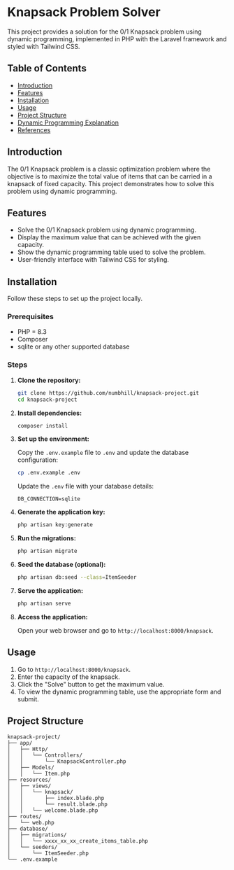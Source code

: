 # Knapsack Problem Solver

This project provides a solution for the 0/1 Knapsack problem using dynamic programming, implemented in PHP with the Laravel framework and styled with Tailwind CSS.

## Table of Contents

- [Introduction](#introduction)
- [Features](#features)
- [Installation](#installation)
- [Usage](#usage)
- [Project Structure](#project-structure)
- [Dynamic Programming Explanation](#dynamic-programming-explanation)
- [References](#references)

## Introduction

The 0/1 Knapsack problem is a classic optimization problem where the objective is to maximize the total value of items that can be carried in a knapsack of fixed capacity. This project demonstrates how to solve this problem using dynamic programming.

## Features

- Solve the 0/1 Knapsack problem using dynamic programming.
- Display the maximum value that can be achieved with the given capacity.
- Show the dynamic programming table used to solve the problem.
- User-friendly interface with Tailwind CSS for styling.

## Installation

Follow these steps to set up the project locally.

### Prerequisites

- PHP = 8.3
- Composer
- sqlite or any other supported database

### Steps

1. **Clone the repository:**

    ```bash
    git clone https://github.com/numbhill/knapsack-project.git
    cd knapsack-project
    ```

2. **Install dependencies:**

    ```bash
    composer install
    ```

3. **Set up the environment:**

    Copy the `.env.example` file to `.env` and update the database configuration:

    ```bash
    cp .env.example .env
    ```

    Update the `.env` file with your database details:

    ```plaintext
    DB_CONNECTION=sqlite
    ```

4. **Generate the application key:**

    ```bash
    php artisan key:generate
    ```

5. **Run the migrations:**

    ```bash
    php artisan migrate
    ```

6. **Seed the database (optional):**

    ```bash
    php artisan db:seed --class=ItemSeeder
    ```

7. **Serve the application:**

    ```bash
    php artisan serve
    ```

8. **Access the application:**

    Open your web browser and go to `http://localhost:8000/knapsack`.

## Usage

1. Go to `http://localhost:8000/knapsack`.
2. Enter the capacity of the knapsack.
3. Click the "Solve" button to get the maximum value.
4. To view the dynamic programming table, use the appropriate form and submit.

## Project Structure

```plaintext
knapsack-project/
├── app/
│   ├── Http/
│   │   └── Controllers/
│   │       └── KnapsackController.php
│   ├── Models/
│   │   └── Item.php
├── resources/
│   ├── views/
│   │   └── knapsack/
│   │       ├── index.blade.php
│   │       └── result.blade.php
│   │   └── welcome.blade.php
├── routes/
│   └── web.php
├── database/
│   ├── migrations/
│   │   └── xxxx_xx_xx_create_items_table.php
│   └── seeders/
│       └── ItemSeeder.php
└── .env.example
```
